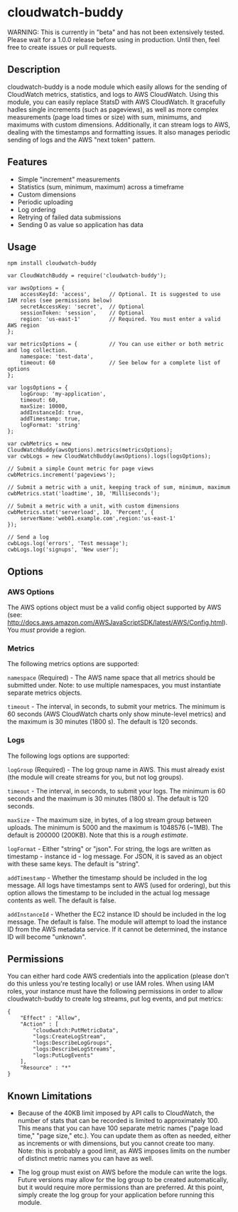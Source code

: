cloudwatch-buddy
===============

WARNING: This is currently in "beta" and has not been extensively tested. Please wait for a 1.0.0 release before using in production. Until then, feel free to create issues or pull requests.

## Description

cloudwatch-buddy is a node module which easily allows for the sending of CloudWatch metrics, statistics, and logs to AWS CloudWatch. Using this module, you can easily replace StatsD with AWS CloudWatch. It gracefully hadles single increments (such as pageviews), as well as more complex measurements (page load times or size) with sum, minimums, and maximums with custom dimensions. Additionally, it can stream logs to AWS, dealing with the timestamps and formatting issues. It also manages periodic sending of logs and the AWS "next token" pattern.

## Features

* Simple "increment" measurements
* Statistics (sum, minimum, maximum) across a timeframe
* Custom dimensions
* Periodic uploading
* Log ordering
* Retrying of failed data submissions
* Sending 0 as value so application has data

## Usage

```
npm install cloudwatch-buddy
```

```
var CloudWatchBuddy = require('cloudwatch-buddy');

var awsOptions = {
	accessKeyId: 'access',		// Optional. It is suggested to use IAM roles (see permissions below)
	secretAccessKey: 'secret',	// Optional
	sessionToken: 'session',	// Optional
	region: 'us-east-1'			// Required. You must enter a valid AWS region
};

var metricsOptions = {			// You can use either or both metric and log collection.
	namespace: 'test-data',
	timeout: 60					// See below for a complete list of options
};

var logsOptions = {
	logGroup: 'my-application',
	timeout: 60,
	maxSize: 10000,
	addInstanceId: true,
	addTimestamp: true,
	logFormat: 'string'
};

var cwbMetrics = new CloudWatchBuddy(awsOptions).metrics(metricsOptions);
var cwbLogs = new CloudWatchBuddy(awsOptions).logs(logsOptions);

// Submit a simple Count metric for page views
cwbMetrics.increment('pageviews');

// Submit a metric with a unit, keeping track of sum, minimum, maximum
cwbMetrics.stat('loadtime', 10, 'Milliseconds');

// Submit a metric with a unit, with custom dimensions
cwbMetrics.stat('serverload', 10, 'Percent', {
	serverName:'web01.example.com',region:'us-east-1'
});

// Send a log
cwbLogs.log('errors', 'Test message');
cwbLogs.log('signups', 'New user');
```

## Options

### AWS Options

The AWS options object must be a valid config object supported by AWS (see: http://docs.aws.amazon.com/AWSJavaScriptSDK/latest/AWS/Config.html). You *must* provide a region.

### Metrics

The following metrics options are supported:

`namespace` (Required) - The AWS name space that all metrics should be submitted under. Note: to use multiple namespaces, you must instantiate separate metrics objects.

`timeout` - The interval, in seconds, to submit your metrics. The minimum is 60 seconds (AWS CloudWatch charts only show minute-level metrics) and the maximum is 30 minutes (1800 s). The default is 120 seconds.

### Logs

The following logs options are supported:

`logGroup` (Required) - The log group name in AWS. This must already exist (the module will create streams for you, but not log groups).

`timeout` - The interval, in seconds, to submit your logs. The minimum is 60 seconds and the maximum is 30 minutes (1800 s). The default is 120 seconds.

`maxSize` - The maximum size, in bytes, of a log stream group between uploads. The minimum is 5000 and the maximum is 1048576 (~1MB). The default is 200000 (200KB). Note that this is a *rough estimate*.

`logFormat` - Either "string" or "json". For string, the logs are written as timestamp - instance id - log message. For JSON, it is saved as an object with these same keys. The default is "string".

`addTimestamp` - Whether the timestamp should be included in the log message. All logs have timestamps sent to AWS (used for ordering), but this option allows the timestamp to be included in the actual log message contents as well. The default is false.

`addInstanceId` - Whether the EC2 instance ID should be included in the log message. The default is false. The module will attempt to load the instance ID from the AWS metadata service. If it cannot be determined, the instance ID will become "unknown".


## Permissions

You can either hard code AWS credentials into the application (please don't do this unless you're testing locally) or use IAM roles. When using IAM roles, your instance must have the following permissions in order to allow cloudwatch-buddy to create log streams, put log events, and put metrics:

```
{
	"Effect" : "Allow",
	"Action" : [
		"cloudwatch:PutMetricData",
		"logs:CreateLogStream",
		"logs:DescribeLogGroups",
		"logs:DescribeLogStreams",
		"logs:PutLogEvents"
	],
	"Resource" : "*"
}
```

## Known Limitations

* Because of the 40KB limit imposed by API calls to CloudWatch, the number of stats that can be recorded is limited to approximately 100. This means that you can have 100 separate metric names ("page load time," "page size," etc.). You can update them as often as needed, either as increments or with dimensions, but you cannot create too many. Note: this is probably a good limit, as AWS imposes limits on the number of distinct metric names you can have as well.

* The log group must exist on AWS before the module can write the logs. Future versions may allow for the log group to be created automatically, but it would require more permissions than are preferred. At this point, simply create the log group for your application before running this module.